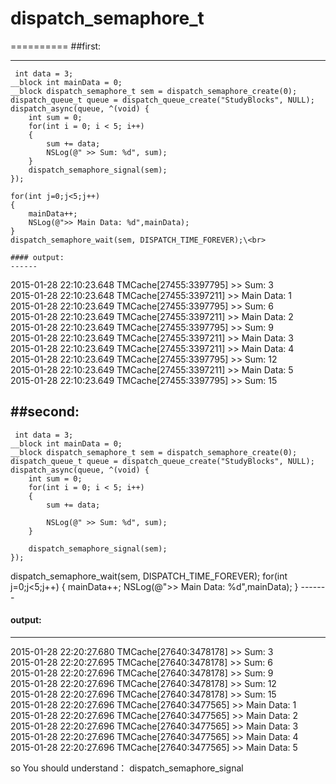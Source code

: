# dispatch_semaphore_t
==========
##first:<br>

------
     int data = 3;
    __block int mainData = 0;
    __block dispatch_semaphore_t sem = dispatch_semaphore_create(0);
    dispatch_queue_t queue = dispatch_queue_create("StudyBlocks", NULL);
    dispatch_async(queue, ^(void) {
        int sum = 0;
        for(int i = 0; i < 5; i++)
        {
            sum += data;
            NSLog(@" >> Sum: %d", sum);
        }
        dispatch_semaphore_signal(sem);
    });
    
    for(int j=0;j<5;j++)
    {
        mainData++;
        NSLog(@">> Main Data: %d",mainData);
    }
    dispatch_semaphore_wait(sem, DISPATCH_TIME_FOREVER);\<br>
 
    #### output:
    ------
  2015-01-28 22:10:23.648 TMCache[27455:3397795]  >> Sum: 3<br>
  2015-01-28 22:10:23.648 TMCache[27455:3397211] >> Main Data: 1<br>
  2015-01-28 22:10:23.649 TMCache[27455:3397795]  >> Sum: 6<br>
  2015-01-28 22:10:23.649 TMCache[27455:3397211] >> Main Data: 2<br>
  2015-01-28 22:10:23.649 TMCache[27455:3397795]  >> Sum: 9<br>
  2015-01-28 22:10:23.649 TMCache[27455:3397211] >> Main Data: 3<br>
  2015-01-28 22:10:23.649 TMCache[27455:3397211] >> Main Data: 4<br>
  2015-01-28 22:10:23.649 TMCache[27455:3397795]  >> Sum: 12<br>
  2015-01-28 22:10:23.649 TMCache[27455:3397211] >> Main Data: 5<br>
  2015-01-28 22:10:23.649 TMCache[27455:3397795]  >> Sum: 15<br>


##second:
---------
     int data = 3;
    __block int mainData = 0;
    __block dispatch_semaphore_t sem = dispatch_semaphore_create(0);
    dispatch_queue_t queue = dispatch_queue_create("StudyBlocks", NULL);
    dispatch_async(queue, ^(void) {
        int sum = 0;
        for(int i = 0; i < 5; i++)
        {
            sum += data;
            
            NSLog(@" >> Sum: %d", sum);
        }
        
        dispatch_semaphore_signal(sem);
    });
   dispatch_semaphore_wait(sem, DISPATCH_TIME_FOREVER);
    for(int j=0;j<5;j++)
    {
        mainData++;
        NSLog(@">> Main Data: %d",mainData);
    }
    -------
 #### output:
 ----
2015-01-28 22:20:27.680 TMCache[27640:3478178]  >> Sum: 3<br>
2015-01-28 22:20:27.695 TMCache[27640:3478178]  >> Sum: 6<br>
2015-01-28 22:20:27.696 TMCache[27640:3478178]  >> Sum: 9<br>
2015-01-28 22:20:27.696 TMCache[27640:3478178]  >> Sum: 12<br>
2015-01-28 22:20:27.696 TMCache[27640:3478178]  >> Sum: 15<br>
2015-01-28 22:20:27.696 TMCache[27640:3477565] >> Main Data: 1<br>
2015-01-28 22:20:27.696 TMCache[27640:3477565] >> Main Data: 2<br>
2015-01-28 22:20:27.696 TMCache[27640:3477565] >> Main Data: 3<br>
2015-01-28 22:20:27.696 TMCache[27640:3477565] >> Main Data: 4<br>
2015-01-28 22:20:27.696 TMCache[27640:3477565] >> Main Data: 5<br>

so You should understand： dispatch_semaphore_signal
